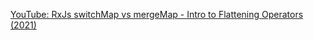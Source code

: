 [YouTube: RxJs switchMap vs mergeMap - Intro to Flattening Operators (2021)](https://www.youtube.com/watch?v=qYdKmYp95Jg&t=500s&ab_channel=DecodedFrontend)